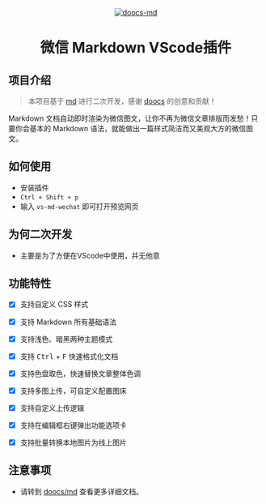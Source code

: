 <div align="center">


[![doocs-md](https://cdn-doocs.oss-cn-shenzhen.aliyuncs.com/gh/doocs/md/images/logo-2.png)](https://github.com/doocs/md)

</div>

<h1 align="center">微信 Markdown VScode插件</h1>


## 项目介绍

> 本项目基于 [md](https://github.com/Doocs/md) 进行二次开发，感谢 [doocs](https://github.com/lyricat) 的创意和贡献！

Markdown 文档自动即时渲染为微信图文，让你不再为微信文章排版而发愁！只要你会基本的 Markdown 语法，就能做出一篇样式简洁而又美观大方的微信图文。

## 如何使用
- 安装插件
- `Ctrl + Shift + p` 
- 输入 `vs-md-wechat` 即可打开预览网页


## 为何二次开发

- 主要是为了方便在VScode中使用，并无他意

## 功能特性

- [x] 支持自定义 CSS 样式
- [x] 支持 Markdown 所有基础语法
- [x] 支持浅色、暗黑两种主题模式
- [x] 支持 <kbd>Ctrl</kbd> + <kbd>F</kbd> 快速格式化文档
- [x] 支持色盘取色，快速替换文章整体色调
- [x] 支持多图上传，可自定义配置图床
- [x] 支持自定义上传逻辑
- [x] 支持在编辑框右键弹出功能选项卡
- [x] 支持批量转换本地图片为线上图片


## 注意事项

- 请转到 [doocs/md](https://github.com/doocs/md) 查看更多详细文档。



